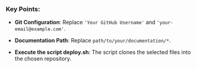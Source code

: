 
### Key Points:

- **Git Configuration**: Replace `'Your GitHub Username'` and `'your-email@example.com'`.

- **Documentation Path**: Replace `path/to/your/documentation/*`.

- **Execute the script deploy.sh**: The script clones the selected files into the chosen repository.

